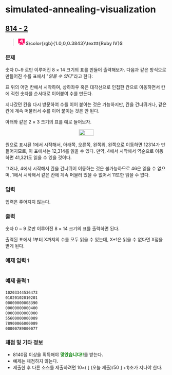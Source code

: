 # simulated-annealing-visualization

## [814 - 2](https://www.acmicpc.net/problem/18789)
> #### <img src="../images/ruby4.svg" width="20" height="20"> $\color{rgb}{1.0,0,0.3843}\texttt{Ruby IV}$

### 문제
숫자 0~9 로만 이루어진 8 × 14 크기의 표를 만들어 출력해보자. 다음과 같은 방식으로 만들어진 수를 표에서 "*읽을 수 있다*"라고 한다:

표 위의 어떤 칸에서 시작하여, 상하좌우 혹은 대각선으로 인접한 칸으로 이동하면서 칸에 적힌 숫자를 순서대로 이어붙여 수를 만든다.

지나갔던 칸을 다시 방문하여 수를 이어 붙이는 것은 가능하지만, 칸을 건너뛰거나, 같은 칸에 계속 머물러서 수를 이어 붙이는 것은 안 된다.

아래와 같은 2 × 3 크기의 표를 예로 들어보자.


<p align="center">
    <img src="https://upload.acmicpc.net/38d17ba7-3ff4-40e7-8a4b-9f7ae09d6652/-/preview/" width="30%" height="30%">
</p>


원으로 표시된 1에서 시작해서, 아래쪽, 오른쪽, 왼쪽위, 왼쪽으로 이동하면 12314가 만들어지므로, 이 표에서는 12,314를 읽을 수 있다. 만약, 4에서 시작해서 역순으로 이동하면 41,321도 읽을 수 있을 것이다.

그러나, 4에서 시작해서 칸을 건너뛰어 이동하는 것은 불가능하므로 46은 읽을 수 없으며, 1에서 시작해서 같은 칸에 계속 머물러 있을 수 없어서 11또한 읽을 수 없다.

### 입력
입력은 주어지지 않는다.

### 출력
숫자 0 ~ 9 로만 이루어진 8 × 14 크기의 표를 출력하면 된다.

출력된 표에서 1부터 X까지의 수를 모두 읽을 수 있는데, X+1은 읽을 수 없다면 X점을 받게 된다.

### 예제 입력 1
```
```

### 예제 출력 1
```
10203344536473
01020102010201
00000000008390
00000000000400
00000000000000
55600000000089
78900066000089
00000789000077
```

### 채점 및 기타 정보
* 8140점 이상을 획득해야 <span style="color:green">**맞았습니다!!**</span>를 받는다.
* 예제는 채점하지 않는다.
* 제출한 후 다른 소스를 제출하려면 10×( $\lfloor$ (오늘 제출)/50 $\rfloor$ +1)초가 지나야 한다.